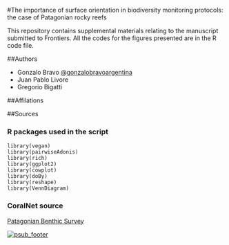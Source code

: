 #The importance of surface orientation in biodiversity monitoring protocols: the case of Patagonian rocky reefs

This repository contains supplemental materials relating to the manuscript submitted to Frontiers. All the codes for the figures presented are in the R code file.

##Authors

* Gonzalo Bravo [@gonzalobravoargentina](https://github.com/gonzalobravoargentina)
* Juan Pablo Livore
* Gregorio Bigatti

##Affilations 


##Sources
### R packages used in the script 

```
library(vegan)
library(pairwiseAdonis)
library(rich)
library(ggplot2)
library(cowplot)
library(doBy)
library(reshape)
library(VennDiagram)
```

### CoralNet source

[Patagonian Benthic Survey](https://coralnet.ucsd.edu/source/1054/)








[![psub_footer](https://www.proyectosub.org.ar/wp-content/uploads/2020/04/logoletras_org.png)](https://proyectosub.org.ar)
